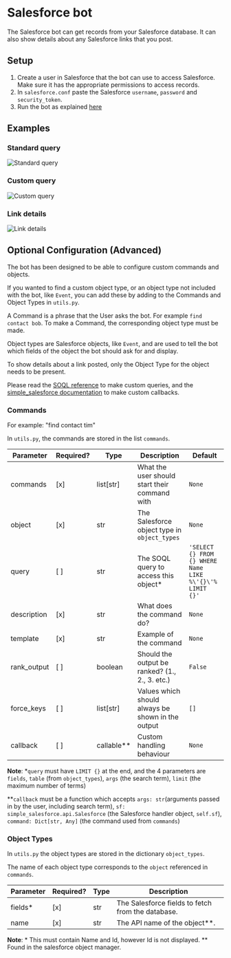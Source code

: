 # Salesforce bot

The Salesforce bot can get records from your Salesforce database.
It can also show details about any Salesforce links that you post.

## Setup

1. Create a user in Salesforce that the bot can use to access Salesforce.
Make sure it has the appropriate permissions to access records.
2. In `salesforce.conf` paste the Salesforce `username`, `password` and
`security_token`.
3. Run the bot as explained [here](https://zulip.com/api/running-bots#running-a-bot)

## Examples

### Standard query
![Standard query](assets/query_example.png)

### Custom query
![Custom query](assets/top_opportunities_example.png)

### Link details
![Link details](assets/link_details_example.png)

## Optional Configuration (Advanced)

The bot has been designed to be able to configure custom commands and objects.

If you wanted to find a custom object type, or an object type not included with the bot,
like `Event`, you can add these by adding to the Commands and Object Types in `utils.py`.

A Command is a phrase that the User asks the bot. For example `find contact bob`. To make a Command,
the corresponding object type must be made.

Object types are Salesforce objects, like `Event`, and are used to tell the bot which fields of the object the bot
should ask for and display.

To show details about a link posted, only the Object Type for the object needs to be present.

Please read the
[SOQL reference](https://goo.gl/6VwBV3)
to make custom queries, and the [simple_salesforce documentation](https://pypi.python.org/pypi/simple-salesforce)
to make custom callbacks.

### Commands

For example: "find contact tim"

In `utils.py`, the commands are stored in the list `commands`.

Parameter | Required? | Type | Description | Default
--------- | --------- | ---- | ----------- | -------
commands | [x] | list[str] | What the user should start their command with | `None`
object | [x] | str | The Salesforce object type in `object_types` | `None`
query | [ ] | str | The SOQL query to access this object* | `'SELECT {} FROM {} WHERE Name LIKE %\'{}\'% LIMIT {}'`
description | [x] | str | What does the command do? | `None`
template | [x] | str | Example of the command | `None`
rank_output | [ ] | boolean | Should the output be ranked? (1., 2., 3. etc.) | `False`
force_keys | [ ] | list[str] | Values which should always be shown in the output | `[]`
callback | [ ] | callable** | Custom handling behaviour | `None`

**Note**: *`query` must have `LIMIT {}` at the end, and the 4 parameters are `fields`, `table` (from `object_types`),
`args` (the search term), `limit` (the maximum number of terms)

**`callback` must be a function which accepts `args: str`(arguments passed in by the user, including search term),
`sf: simple_salesforce.api.Salesforce` (the Salesforce handler object, `self.sf`), `command: Dict[str, Any]`
(the command used from `commands`)

### Object Types
In `utils.py` the object types are stored in the dictionary `object_types`.

The name of each object type corresponds to the `object` referenced in `commands`.

Parameter | Required? | Type | Description
--------- | --------- | ---- | -----------
fields* | [x] | str | The Salesforce fields to fetch from the database.
name | [x] | str | The API name of the object**.

**Note**: * This must contain Name and Id, however Id is not displayed.
** Found in the salesforce object manager.
